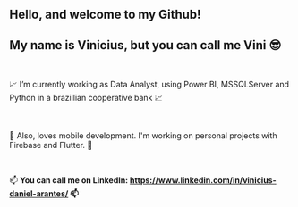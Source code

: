 ## Hello, and welcome to my Github!
## My name is Vinicius, but you can call me Vini 😎

<br/>

📈 I’m currently working as Data Analyst, using Power BI, MSSQLServer and Python in a brazillian cooperative bank 📈

<br/>

:iphone: Also, loves mobile development. I'm working on personal projects with Firebase and Flutter. :iphone:

<br/>

📫 <b>You can call me on LinkedIn: <b/> https://www.linkedin.com/in/vinicius-daniel-arantes/ 📫
